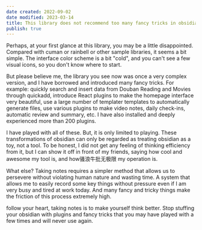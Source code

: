 ```yaml
---
date created: 2022-09-02
date modified: 2023-03-14
title: This library does not recommend too many fancy tricks in obsidian
publish: true
---
```

Perhaps, at your first glance at this library, you may be a little disappointed. Compared with cuman or rainbell or other sample libraries, it seems a bit simple. The interface color scheme is a bit "cold", and you can't see a few visual icons, so you don't know where to start.

But please believe me, the library you see now was once a very complex version, and I have borrowed and introduced many fancy tricks. For example: quickly search and insert data from Douban Reading and Movies through quickadd, introduce React plugins to make the homepage interface very beautiful, use a large number of templater templates to automatically generate files, use various plugins to make video notes, daily check-ins, automatic review and summary, etc. I have also installed and deeply experienced more than 200 plugins.

I have played with all of these. But, it is only limited to playing. These transformations of obsidian can only be regarded as treating obsidian as a toy, not a tool. To be honest, I did not get any feeling of thinking efficiency from it, but I can show it off in front of my friends, saying how cool and awesome my tool is, and how骚浪牛批无极限 my operation is.

What else? Taking notes requires a simpler method that allows us to persevere without violating human nature and wasting time. A system that allows me to easily record some key things without pressure even if I am very busy and tired at work today. And many fancy and tricky things make the friction of this process extremely high.

follow your heart, taking notes is to make yourself think better. Stop stuffing your obsidian with plugins and fancy tricks that you may have played with a few times and will never use again. 